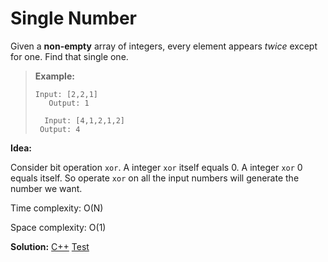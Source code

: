 # Single Number

Given a **non-empty** array of integers, every element appears *twice* except for one. Find that single one.

> **Example:**
>
> ```
> Input: [2,2,1]
>    Output: 1
>    
>   Input: [4,1,2,1,2]
>  Output: 4
> ```



**Idea:** 

Consider bit operation `xor`. A integer `xor` itself equals 0. A integer `xor` 0 equals itself. So operate `xor` on all the input numbers will generate the number we want. 



Time complexity: O(N)

Space complexity: O(1)



**Solution:** [C++](./solution.h)	[Test](./Test.cpp)